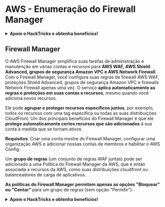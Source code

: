 # AWS - Enumeração do Firewall Manager

<details>

<summary><strong>Apoie o HackTricks e obtenha benefícios!</strong></summary>

* Se você deseja ver sua **empresa anunciada no HackTricks** ou se deseja acessar a **última versão do PEASS ou baixar o HackTricks em PDF**, verifique os [**PLANOS DE ASSINATURA**](https://github.com/sponsors/carlospolop)!
* Obtenha o [**oficial PEASS & HackTricks swag**](https://peass.creator-spring.com)
* Descubra [**The PEASS Family**](https://opensea.io/collection/the-peass-family), nossa coleção exclusiva de [**NFTs**](https://opensea.io/collection/the-peass-family)
* **Junte-se ao** 💬 [**grupo Discord**](https://discord.gg/hRep4RUj7f) ou ao [**grupo telegram**](https://t.me/peass) ou **siga-me** no **Twitter** 🐦 [**@carlospolopm**](https://twitter.com/carlospolopm).
* **Compartilhe suas técnicas de hacking enviando PRs para os repositórios do** [**HackTricks**](https://github.com/carlospolop/hacktricks) e [**HackTricks Cloud**](https://github.com/carlospolop/hacktricks-cloud) no github.

</details>

## Firewall Manager

O AWS Firewall Manager simplifica suas tarefas de administração e manutenção em várias contas e recursos para **AWS WAF, AWS Shield Advanced, grupos de segurança Amazon VPC e AWS Network Firewall**. Com o Firewall Manager, você configura suas regras de firewall AWS WAF, proteções Shield Advanced, grupos de segurança Amazon VPC e firewalls Network Firewall apenas uma vez. O serviço **aplica automaticamente as regras e proteções em suas contas e recursos**, mesmo quando você adiciona novos recursos.

Ele pode **agrupar e proteger recursos específicos juntos**, por exemplo, todos os recursos com uma tag específica ou todas as suas distribuições CloudFront. Um dos principais benefícios do Firewall Manager é que ele **protege automaticamente certos recursos que são adicionados** à sua conta à medida que se tornam ativos.

**Requisitos**: Criar uma conta mestre do Firewall Manager, configurar uma organização AWS e adicionar nossas contas de membros e habilitar o AWS Config.

Um **grupo de regras** (um conjunto de regras WAF juntas) pode ser adicionado a uma Política do Firewall Manager da AWS, que é então associada a recursos da AWS, como suas distribuições cloudfront ou balanceadores de carga de aplicativos.

**As políticas do Firewall Manager permitem apenas as opções "Bloquear" ou "Contar"** para um grupo de regras (sem opção "Permitir"). 

<details>

<summary><strong>Apoie o HackTricks e obtenha benefícios!</strong></summary>

* Se você deseja ver sua **empresa anunciada no HackTricks** ou se deseja acessar a **última versão do PEASS ou baixar o HackTricks em PDF**, verifique os [**PLANOS DE ASSINATURA**](https://github.com/sponsors/carlospolop)!
* Obtenha o [**oficial PEASS & HackTricks swag**](https://peass.creator-spring.com)
* Descubra [**The PEASS Family**](https://opensea.io/collection/the-peass-family), nossa coleção exclusiva de [**NFTs**](https://opensea.io/collection/the-peass-family)
* **Junte-se ao** 💬 [**grupo Discord**](https://discord.gg/hRep4RUj7f) ou ao [**grupo telegram**](https://t.me/peass) ou **siga-me** no **Twitter** 🐦 [**@carlospolopm**](https://twitter.com/carlospolopm).
* **Compartilhe suas técnicas de hacking enviando PRs para os repositórios do** [**HackTricks**](https://github.com/carlospolop/hacktricks) e [**HackTricks Cloud**](https://github.com/carlospolop/hacktricks-cloud) no github.

</details>